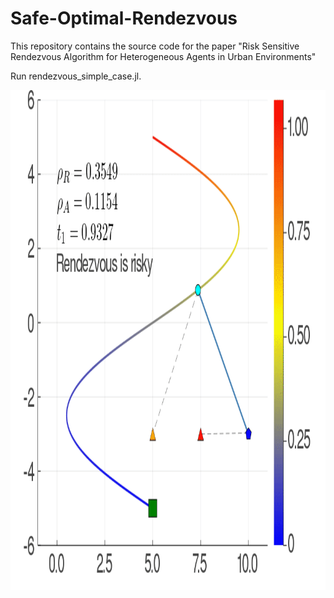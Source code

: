 # Safe-Optimal-Rendezvous

This repository contains the source code for the paper "Risk Sensitive Rendezvous Algorithm for Heterogeneous Agents in Urban Environments"

Run rendezvous_simple_case.jl.
 
<img src="anim_fps30.gif" width="600" height="800" />
